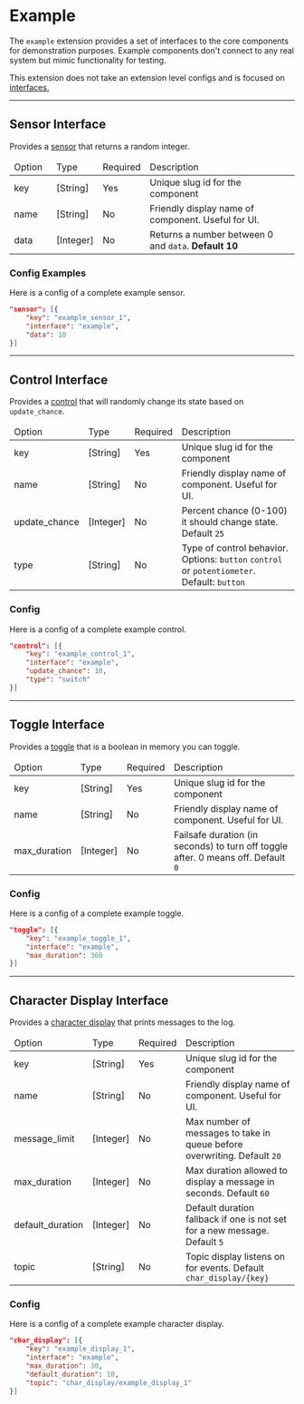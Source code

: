 # Example
The `example` extension provides a set of interfaces to the core components for demonstration purposes. Example components don't connect to any real system but mimic functionality for testing.

This extension does not take an extension level configs and is focused on [interfaces.]({{url('docs/developers-interfaces')}})

---
<div class="mb-2"></div>

## Sensor Interface
Provides a [sensor]({{url('docs/sensors')}}) that returns a random integer. 

<table class="mt-2 mb-4">
<thead><tr><td width="15%">Option</td><td width="15%">Type</td><td width="15%">Required</td><td width="55%">Description</td></tr></thead>
<tbody>
    <tr><td class="font-600">key</td><td class="text-italic text-sm">[String]</td><td>Yes</td><td class="text-xs">Unique slug id for the component</td></tr>
    <tr><td class="font-600">name</td><td class="text-italic text-sm">[String]</td><td>No</td><td class="text-xs">Friendly display name of component. Useful for UI.</td></tr>
    <tr><td class="font-600">data</td><td class="text-italic text-sm">[Integer]</td><td>No</td><td class="text-xs">Returns a number between 0 and <code>data</code>. <strong>Default 10</strong></td></tr>
</tbody>
</table>

### Config Examples
Here is a config of a complete example sensor.

```json
"sensor": [{
    "key": "example_sensor_1",
    "interface": "example",
    "data": 10
}]
```

---
<div class="mb-2"></div>

## Control Interface
Provides a [control]({{url('docs/controls')}}) that will randomly change its state based on `update_chance`. 

<table class="mt-2 mb-4">
<thead><tr><td width="15%">Option</td><td width="15%">Type</td><td width="15%">Required</td><td width="55%">Description</td></tr></thead>
<tbody>
    <tr><td class="font-600">key</td><td class="text-italic text-sm">[String]</td><td>Yes</td><td class="text-xs">Unique slug id for the component</td></tr>
    <tr><td class="font-600">name</td><td class="text-italic text-sm">[String]</td><td>No</td><td class="text-xs">Friendly display name of component. Useful for UI.</td></tr>
    <tr><td class="font-600">update_chance</td><td class="text-italic text-sm">[Integer]</td><td>No</td><td class="text-xs">Percent chance (0-100) it should change state. Default <code>25</code></td></tr>
    <tr><td class="font-600">type</td><td class="text-italic text-sm">[String]</td><td>No</td><td class="text-xs">Type of control behavior. Options: <code>button</code> <code>control</code> or <code>potentiometer</code>. Default: <code>button</code></td></tr>
</tbody>
</table>

### Config
Here is a config of a complete example control.

```json
"control": [{
    "key": "example_control_1",
    "interface": "example",
    "update_chance": 10,
    "type": "switch"
}]
```

---
<div class="mb-2"></div>

## Toggle Interface
Provides a [toggle]({{url('docs/toggles')}}) that is a boolean in memory you can toggle. 

<table class="mt-2 mb-4">
<thead><tr><td width="15%">Option</td><td width="15%">Type</td><td width="15%">Required</td><td width="55%">Description</td></tr></thead>
<tbody>
    <tr><td class="font-600">key</td><td class="text-italic text-sm">[String]</td><td>Yes</td><td class="text-xs">Unique slug id for the component</td></tr>
    <tr><td class="font-600">name</td><td class="text-italic text-sm">[String]</td><td>No</td><td class="text-xs">Friendly display name of component. Useful for UI.</td></tr>
    <tr><td class="font-600">max_duration</td><td class="text-italic text-sm">[Integer]</td><td>No</td><td class="text-xs">Failsafe duration (in seconds) to turn off toggle after. 0 means off. Default <code>0</code></td></tr>
</tbody>
</table>

### Config
Here is a config of a complete example toggle.

```json
"toggle": [{
    "key": "example_toggle_1",
    "interface": "example",
    "max_duration": 360
}]
```

---
<div class="mb-2"></div>

## Character Display Interface
Provides a [character display]({{url('docs/lcd_displays')}}) that prints messages to the log. 

<table class="mt-2 mb-4">
<thead><tr><td width="15%">Option</td><td width="15%">Type</td><td width="15%">Required</td><td width="55%">Description</td></tr></thead>
<tbody>
    <tr><td class="font-600">key</td><td class="text-italic text-sm">[String]</td><td>Yes</td><td class="text-xs">Unique slug id for the component</td></tr>
    <tr><td class="font-600">name</td><td class="text-italic text-sm">[String]</td><td>No</td><td class="text-xs">Friendly display name of component. Useful for UI.</td></tr>
    <tr><td class="font-600">message_limit</td><td class="text-italic text-sm">[Integer]</td><td>No</td><td class="text-xs">Max number of messages to take in queue before overwriting. Default <code>20</code></td></tr>
    <tr><td class="font-600">max_duration</td><td class="text-italic text-sm">[Integer]</td><td>No</td><td class="text-xs">Max duration allowed to display a message in seconds. Default <code>60</code></td></tr>
    <tr><td class="font-600">default_duration</td><td class="text-italic text-sm">[Integer]</td><td>No</td><td class="text-xs">Default duration fallback if one is not set for a new message. Default <code>5</code></td></tr>
    <tr><td class="font-600">topic</td><td class="text-italic text-sm">[String]</td><td>No</td><td class="text-xs">Topic display listens on for events. Default <code>char_display/{key}</code></td></tr>
</tbody>
</table>

### Config
Here is a config of a complete example character display.

```json
"char_display": [{
    "key": "example_display_1",
    "interface": "example",
    "max_duration": 30,
    "default_duration": 10,
    "topic": "char_display/example_display_1"
}]
```

